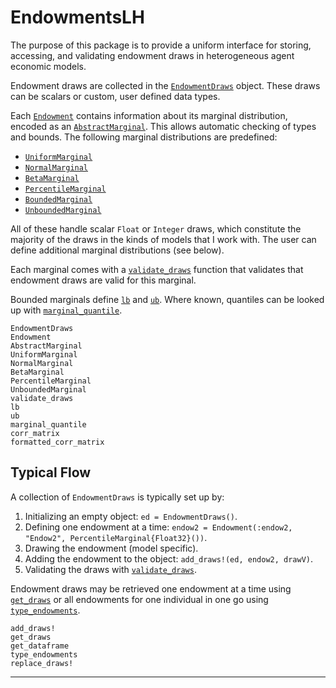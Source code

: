 # EndowmentsLH

The purpose of this package is to provide a uniform interface for storing, accessing, and validating endowment draws in heterogeneous agent economic models.

Endowment draws are collected in the [`EndowmentDraws`](@ref) object. These draws can be scalars or custom, user defined data types.

Each [`Endowment`](@ref) contains information about its marginal distribution, encoded as an [`AbstractMarginal`](@ref). This allows automatic checking of types and bounds. The following marginal distributions are predefined:

* [`UniformMarginal`](@ref)
* [`NormalMarginal`](@ref)
* [`BetaMarginal`](@ref)
* [`PercentileMarginal`](@ref)
* [`BoundedMarginal`](@ref)
* [`UnboundedMarginal`](@ref)

All of these handle scalar `Float` or `Integer` draws, which constitute the majority of the draws in the kinds of models that I work with. The user can define additional marginal distributions (see below).

Each marginal comes with a [`validate_draws`](@ref) function that validates that endowment draws are valid for this marginal.

Bounded marginals define [`lb`](@ref) and [`ub`](@ref). Where known, quantiles can be looked up with [`marginal_quantile`](@ref).


```@docs
EndowmentDraws
Endowment
AbstractMarginal
UniformMarginal
NormalMarginal
BetaMarginal
PercentileMarginal
UnboundedMarginal
validate_draws
lb
ub
marginal_quantile
corr_matrix
formatted_corr_matrix
```

## Typical Flow

A collection of `EndowmentDraws` is typically set up by:

1. Initializing an empty object: `ed = EndowmentDraws()`.
2. Defining one endowment at a time: `endow2 = Endowment(:endow2, "Endow2", PercentileMarginal{Float32}())`.
3. Drawing the endowment (model specific).
4. Adding the endowment to the object: `add_draws!(ed, endow2, drawV)`.
5. Validating the draws with [`validate_draws`](@ref).

Endowment draws may be retrieved one endowment at a time using [`get_draws`](@ref) or all endowments for one individual in one go using [`type_endowments`](@ref).

```@docs
add_draws!
get_draws
get_dataframe
type_endowments
replace_draws!
```

--------------
